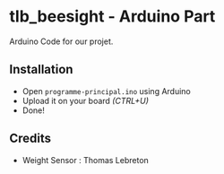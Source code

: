 # tlb_beesight - Arduino Part

Arduino Code for our projet.

## Installation

- Open `programme-principal.ino` using Arduino
- Upload it on your board *(CTRL+U)*
- Done!

## Credits
- Weight Sensor : Thomas Lebreton
